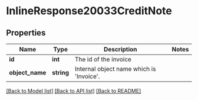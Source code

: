 # InlineResponse20033CreditNote

## Properties
Name | Type | Description | Notes
------------ | ------------- | ------------- | -------------
**id** | **int** | The id of the invoice | 
**object_name** | **string** | Internal object name which is &#x27;Invoice&#x27;. | 

[[Back to Model list]](../../README.md#documentation-for-models) [[Back to API list]](../../README.md#documentation-for-api-endpoints) [[Back to README]](../../README.md)

